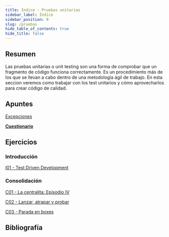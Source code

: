 ```yaml
---
title: Índice - Pruebas unitarias
sidebar_label: Índice
sidebar_position: 0
slug: /pruebas
hide_table_of_contents: true
hide_title: false
---
```


## Resumen
Las pruebas unitarias o unit testing son una forma de comprobar que un fragmento de código funciona correctamente. Es un procedimiento más de los que se llevan a cabo dentro de una metodología ágil de trabajo. En esta seccion veremos como trabajar con los test unitarios y cómo aprovecharlos para crear código de calidad.

## Apuntes
[Excepciones](./Apuntes/00-pruebas.md)

**[Cuestionario](./Apuntes/cuestionario.md)**

## Ejercicios
### Introducción
[I01 - Test Driven Development](./Ejercicios/I01-test-driven-development.md)

### Consolidación
[C01 - La centralita: Episodio IV](./Ejercicios/C01-la-centralita-episodio-IV.md)

[C02 - Lanzar, atrapar y probar](./Ejercicios/C02-lanzar-atrapar-y-probar.md)

[C03 - Parada en boxes](./Ejercicios/C03-parada-en-boxes.md)

## Bibliografía

